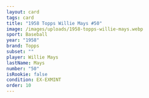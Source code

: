 ```yaml
---
layout: card
tags: card
title: "1958 Topps Willie Mays #50"
image: /images/uploads/1958-topps-willie-mays.webp
sport: Baseball
year: "1958"
brand: Topps
subset: ""
player: Willie Mays
lastName: Mays
number: "50"
isRookie: false
condition: EX-EXMINT
order: 10
---
```

